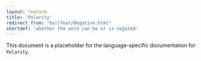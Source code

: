 ```yaml
---
layout: feature
title: 'Polarity'
redirect_from: "bxr/feat/Negative.html"
shortdef: 'whether the word can be or is negated'
---
```


This document is a placeholder for the language-specific documentation
for `Polarity`.
